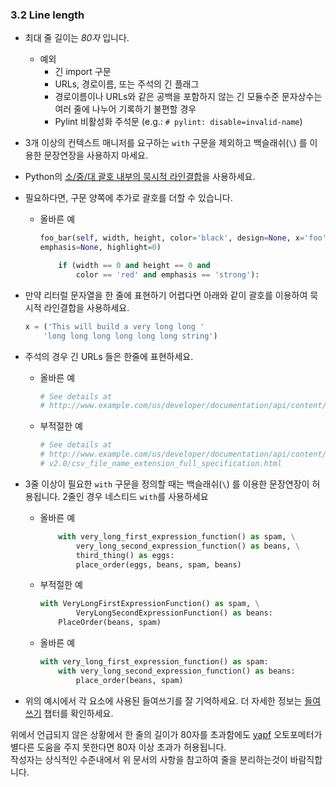 <a id="s3.2-line-length"></a>

### 3.2 Line length

- 최대 줄 길이는 _80자_ 입니다.

  - 예외
    - 긴 import 구문
    - URLs, 경로이름, 또는 주석의 긴 플래그
    - 경로이름이나 URLs와 같은 공백을 포함하지 않는 긴 모듈수준 문자상수는 여러 줄에 나누어 기록하기 불편할 경우
    - Pylint 비활성화 주석문 (e.g.: `# pylint: disable=invalid-name`)

- 3개 이상의 컨텍스트 매니저를 요구하는 `with` 구문을 제외하고 백슬래쉬(`\`) 를 이용한 문장연장을 사용하지 마세요.

- Python의 [소/중/대 괄호 내부의 묵시적 라인결합](http://docs.python.org/reference/lexical_analysis.html#implicit-line-joining)을 사용하세요.
- 필요하다면, 구문 양쪽에 추가로 괄호를 더할 수 있습니다.

  - 올바른 예

    ```python
    foo_bar(self, width, height, color='black', design=None, x='foo',
    emphasis=None, highlight=0)

        if (width == 0 and height == 0 and
            color == 'red' and emphasis == 'strong'):
    ```

- 만약 리터럴 문자열을 한 줄에 표현하기 어렵다면 아래와 같이 괄호를 이용하여 묵시적 라인결합을 사용하세요.

  ```python
  x = ('This will build a very long long '
      'long long long long long long string')
  ```

- 주석의 경우 긴 URLs 들은 한줄에 표현하세요.

  - 올바른 예

    ```python
    # See details at
    # http://www.example.com/us/developer/documentation/api/content/v2.0/csv_file_name_extension_full_specification.html
    ```

  - 부적절한 예

    ```python
    # See details at
    # http://www.example.com/us/developer/documentation/api/content/\
    # v2.0/csv_file_name_extension_full_specification.html
    ```

- 3줄 이상이 필요한 `with` 구문을 정의할 때는 백슬래쉬(`\`) 를 이용한 문장연장이 허용됩니다. 2줄인 경우 네스티드 `with`를 사용하세요

  - 올바른 예

    ```python
        with very_long_first_expression_function() as spam, \
            very_long_second_expression_function() as beans, \
            third_thing() as eggs:
            place_order(eggs, beans, spam, beans)
    ```

  - 부적절한 예

    ```python
    with VeryLongFirstExpressionFunction() as spam, \
            VeryLongSecondExpressionFunction() as beans:
        PlaceOrder(beans, spam)
    ```

  - 올바른 예

    ```python
    with very_long_first_expression_function() as spam:
        with very_long_second_expression_function() as beans:
            place_order(beans, spam)
    ```

- 위의 예시에서 각 요소에 사용된 들여쓰기를 잘 기억하세요. 더 자세한 정보는 [들여쓰기](#s3.4-indentation) 챕터를 확인하세요.

위에서 언급되지 않은 상황에서 한 줄의 길이가 80자를 초과함에도 
[yapf](https://github.com/google/yapf/)
오토포메터가 별다른 도움을 주지 못한다면 80자 이상 초과가 허용됩니다.  
작성자는 상식적인 수준내에서 위 문서의 사항을 참고하여 줄을 분리하는것이 바람직합니다.